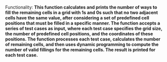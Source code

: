 Functionality: **This function calculates and prints the number of ways to fill the remaining cells in a grid with 1s and 0s such that no two adjacent cells have the same value, after considering a set of predefined cell positions that must be filled in a specific manner. The function accepts a series of test cases as input, where each test case specifies the grid size, the number of predefined cell positions, and the coordinates of these positions. The function processes each test case, calculates the number of remaining cells, and then uses dynamic programming to compute the number of valid fillings for the remaining cells. The result is printed for each test case.**